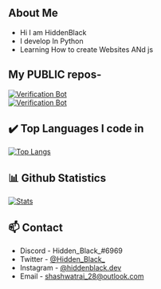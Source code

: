 ## About Me
- Hi I am HiddenBlack
- I develop In Python
- Learning How to create Websites ANd js


## My **PUBLIC** repos- 
[![Verification Bot](https://github-readme-stats.vercel.app/api/pin/?username=Hidden-black&repo=Robolac&show_icons=true&theme=tokyonight)](https://github.com/Hidden-black/Robolac)<br>
 [![Verification Bot](https://github-readme-stats.vercel.app/api/pin/?username=Hidden-black&repo=Robolac-Web&show_icons=true&theme=tokyonight)](https://github.com/Hidden-black/Robolac-Web)
 
 
## ✔️ Top Languages I code in
[![Top Langs](https://github-readme-stats.vercel.app/api/top-langs/?username=xpr0methiumx&layout=compact&theme=tokyonight)](https://github.com/XPr0methiumX)

## 📊 Github Statistics
[![Stats](https://github-readme-stats.vercel.app/api?username=Hidden-black&hide=prs,stars&theme=tokyonight)](https://github.com/Hidden-black)

## 📫 Contact

- Discord - Hidden_Black_#6969
- Twitter - [@Hidden_Black_](https://twitter.com/Hidden_Black_)
- Instagram - [@hiddenblack.dev](https://www.instagram.com/hiddenblack.dev/)
- Email - shashwatrai_28@outlook.com

